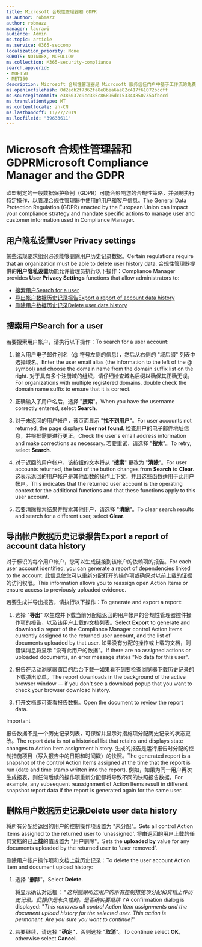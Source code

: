 ```yaml
---
title: Microsoft 合规性管理器和 GDPR
ms.author: robmazz
author: robmazz
manager: laurawi
audience: Admin
ms.topic: article
ms.service: O365-seccomp
localization_priority: None
ROBOTS: NOINDEX, NOFOLLOW
ms.collection: M365-security-compliance
search.appverid:
- MOE150
- MET150
description: Microsoft 合规性管理器是 Microsoft 服务信任门户中基于工作流的免费风险评估工具。 合规性管理器使你能够跟踪、分配和验证与 Microsoft 云服务相关的法规遵从性活动。
ms.openlocfilehash: 0d2edb2f7362fa8e8bea6ae82c417f61072bccff
ms.sourcegitcommit: e386037c9cc335c86896dc153344850735afbccd
ms.translationtype: MT
ms.contentlocale: zh-CN
ms.lasthandoff: 11/27/2019
ms.locfileid: "39633611"
---
```

# <a name="microsoft-compliance-manager-and-the-gdpr"></a><span data-ttu-id="14421-104">Microsoft 合规性管理器和 GDPR</span><span class="sxs-lookup"><span data-stu-id="14421-104">Microsoft Compliance Manager and the GDPR</span></span>

<span data-ttu-id="14421-105">欧盟制定的一般数据保护条例（GDPR）可能会影响您的合规性策略，并强制执行特定操作，以管理合规性管理器中使用的用户和客户信息。</span><span class="sxs-lookup"><span data-stu-id="14421-105">The General Data Protection Regulation (GDPR) enacted by the European Union can impact your compliance strategy and mandate specific actions to manage user and customer information used in Compliance Manager.</span></span>

## <a name="user-privacy-settings"></a><span data-ttu-id="14421-106">用户隐私设置</span><span class="sxs-lookup"><span data-stu-id="14421-106">User Privacy settings</span></span>

<span data-ttu-id="14421-107">某些法规要求组织必须能够删除用户历史记录数据。</span><span class="sxs-lookup"><span data-stu-id="14421-107">Certain regulations require that an organization must be able to delete user history data.</span></span> <span data-ttu-id="14421-108">合规性管理器提供的**用户隐私设置**功能允许管理员执行以下操作：</span><span class="sxs-lookup"><span data-stu-id="14421-108">Compliance Manager provides **User Privacy Settings** functions that allow administrators to:</span></span>
  
- [<span data-ttu-id="14421-109">搜索用户</span><span class="sxs-lookup"><span data-stu-id="14421-109">Search for a user</span></span>](#search-for-a-user)
- [<span data-ttu-id="14421-110">导出帐户数据历史记录报告</span><span class="sxs-lookup"><span data-stu-id="14421-110">Export a report of account data history</span></span>](#export-a-report-of-account-data-history)
- [<span data-ttu-id="14421-111">删除用户数据历史记录</span><span class="sxs-lookup"><span data-stu-id="14421-111">Delete user data history</span></span>](#delete-user-data-history)
  
## <a name="search-for-a-user"></a><span data-ttu-id="14421-112">搜索用户</span><span class="sxs-lookup"><span data-stu-id="14421-112">Search for a user</span></span>

<span data-ttu-id="14421-113">若要搜索用户帐户，请执行以下操作：</span><span class="sxs-lookup"><span data-stu-id="14421-113">To search for a user account:</span></span>
  
1. <span data-ttu-id="14421-114">输入用户电子邮件别名（@ 符号左侧的信息），然后从右侧的 "域后缀" 列表中选择域名。</span><span class="sxs-lookup"><span data-stu-id="14421-114">Enter the user email alias (the information to the left of the @ symbol) and choose the domain name from the  domain suffix list on the right.</span></span> <span data-ttu-id="14421-115">对于具有多个注册域的组织，请仔细检查域名后缀以确保其正确无误。</span><span class="sxs-lookup"><span data-stu-id="14421-115">For organizations with multiple registered domains, double check the domain name suffix to ensure that it is correct.</span></span>

2. <span data-ttu-id="14421-116">正确输入了用户名后，选择 "**搜索**"。</span><span class="sxs-lookup"><span data-stu-id="14421-116">When you have the username correctly entered, select **Search**.</span></span>

3. <span data-ttu-id="14421-117">对于未返回的用户帐户，该页面显示 "**找不到用户**"。</span><span class="sxs-lookup"><span data-stu-id="14421-117">For user accounts not returned, the page displays **User not found**.</span></span> <span data-ttu-id="14421-118">检查用户的电子邮件地址信息，并根据需要进行更正。</span><span class="sxs-lookup"><span data-stu-id="14421-118">Check the user's email address information and make corrections as necessary.</span></span> <span data-ttu-id="14421-119">若要重试，请选择 "**搜索**"。</span><span class="sxs-lookup"><span data-stu-id="14421-119">To retry, select **Search**.</span></span>

4. <span data-ttu-id="14421-120">对于返回的用户帐户，该按钮的文本将从 "**搜索**" 更改为 "**清除**"。</span><span class="sxs-lookup"><span data-stu-id="14421-120">For user accounts returned, the text of the button changes from **Search** to **Clear**.</span></span> <span data-ttu-id="14421-121">这表示返回的用户帐户是其他函数的操作上下文，并且这些函数适用于此用户帐户。</span><span class="sxs-lookup"><span data-stu-id="14421-121">This indicates that the returned user account is the operating context for the additional functions and that these functions apply to this user account.</span></span>

5. <span data-ttu-id="14421-122">若要清除搜索结果并搜索其他用户，请选择 "**清除**"。</span><span class="sxs-lookup"><span data-stu-id="14421-122">To clear search results and search for a different user, select **Clear**.</span></span>

## <a name="export-a-report-of-account-data-history"></a><span data-ttu-id="14421-123">导出帐户数据历史记录报告</span><span class="sxs-lookup"><span data-stu-id="14421-123">Export a report of account data history</span></span>

<span data-ttu-id="14421-124">对于标识的每个用户帐户，您可以生成链接到该帐户的依赖项的报告。</span><span class="sxs-lookup"><span data-stu-id="14421-124">For each user account identified, you can generate a report of dependencies linked to the account.</span></span> <span data-ttu-id="14421-125">此信息使您可以重新分配打开的操作项或确保对以前上载的证据的访问权限。</span><span class="sxs-lookup"><span data-stu-id="14421-125">This information allows you to reassign open Action Items or ensure access to previously uploaded evidence.</span></span>
  
 <span data-ttu-id="14421-126">若要生成并导出报告，请执行以下操作：</span><span class="sxs-lookup"><span data-stu-id="14421-126">To generate and export a report:</span></span>
  
1. <span data-ttu-id="14421-127">选择 "**导出**" 以生成并下载当前分配给返回的用户帐户的合规性管理器控件操作项的报告，以及该用户上载的文档列表。</span><span class="sxs-lookup"><span data-stu-id="14421-127">Select **Export** to generate and download a report of the Compliance Manager control Action Items currently assigned to the returned user account, and the list of documents uploaded by that user.</span></span> <span data-ttu-id="14421-128">如果没有分配的操作或上载的文档，则错误消息将显示 "没有此用户的数据"。</span><span class="sxs-lookup"><span data-stu-id="14421-128">If there are no assigned actions or uploaded documents, an error message states "No data for this user".</span></span>

2. <span data-ttu-id="14421-129">报告在活动浏览器窗口的后台下载—如果看不到要检查浏览器下载历史记录的下载弹出菜单。</span><span class="sxs-lookup"><span data-stu-id="14421-129">The report downloads in the background of the active browser window — if you don't see a download popup that you want to check your browser download history.</span></span>

3. <span data-ttu-id="14421-130">打开文档即可查看报告数据。</span><span class="sxs-lookup"><span data-stu-id="14421-130">Open the document to review the report data.</span></span>

> [!IMPORTANT]
> <span data-ttu-id="14421-131">报告数据不是一个历史记录列表，可保留并显示对措施项分配历史记录的状态更改。</span><span class="sxs-lookup"><span data-stu-id="14421-131">The report data is not a historical list that retains and displays state changes to Action Item assignment history.</span></span> <span data-ttu-id="14421-132">生成的报告是运行报告时分配的控制措施项目（写入报告中的日期和时间戳）的快照。</span><span class="sxs-lookup"><span data-stu-id="14421-132">The generated report is a snapshot of the control Action Items assigned at the time that the report is run (date and time stamp written into the report).</span></span> <span data-ttu-id="14421-133">例如，如果为同一用户再次生成报表，则任何后续的操作项重新分配都将导致不同的快照报告数据。</span><span class="sxs-lookup"><span data-stu-id="14421-133">For example, any subsequent reassignment of Action Items result in different snapshot report data if the report is generated again for the same user.</span></span>
  
## <a name="delete-user-data-history"></a><span data-ttu-id="14421-134">删除用户数据历史记录</span><span class="sxs-lookup"><span data-stu-id="14421-134">Delete user data history</span></span>

<span data-ttu-id="14421-135">将所有分配给返回的用户的控制操作项设置为 "未分配"。</span><span class="sxs-lookup"><span data-stu-id="14421-135">Sets all control Action Items assigned to the returned user to 'unassigned'.</span></span> <span data-ttu-id="14421-136">将由返回的用户上载的任何文档的已**上载**的值设置为 "用户删除"。</span><span class="sxs-lookup"><span data-stu-id="14421-136">Sets the **uploaded by** value for any documents uploaded by the returned user to 'user removed'.</span></span>
  
<span data-ttu-id="14421-137">删除用户帐户操作项和文档上载历史记录：</span><span class="sxs-lookup"><span data-stu-id="14421-137">To delete the user account Action Item and document upload history:</span></span>
  
1. <span data-ttu-id="14421-138">选择 "**删除**"。</span><span class="sxs-lookup"><span data-stu-id="14421-138">Select **Delete**.</span></span>

    <span data-ttu-id="14421-139">将显示确认对话框： "*这将删除所选用户的所有控制措施项分配和文档上传历史记录。此操作是永久性的。是否确实要继续？*</span><span class="sxs-lookup"><span data-stu-id="14421-139">A confirmation dialog is displayed: "*This removes all control Action Item assignments and the document upload history for the selected user. This action is permanent. Are you sure you want to continue?*"</span></span>

2. <span data-ttu-id="14421-140">若要继续，请选择 **"确定"**，否则选择 "**取消**"。</span><span class="sxs-lookup"><span data-stu-id="14421-140">To continue select **OK**, otherwise select **Cancel**.</span></span>
